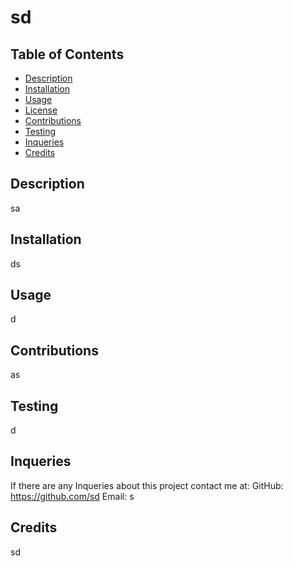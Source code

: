 # sd

  

  ## Table of Contents
  * [Description](#description)
  * [Installation](#installation)
  * [Usage](#usage)
  * [License](#licensing)
  * [Contributions](#contribution)
  * [Testing](#testing)
  * [Inqueries](#inquerie)
  * [Credits](#credit)

  ## Description
  sa

  ## Installation
  ds

  ## Usage
  d

  

  ## Contributions
  as

  ## Testing
  d

  ## Inqueries
  If there are any Inqueries about this project contact me at:
  GitHub: https://github.com/sd
  Email: s

  ## Credits
  sd
